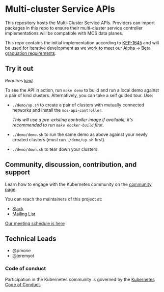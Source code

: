 # Multi-cluster Service APIs

This repository hosts the Multi-Cluster Service APIs. Providers can import packages in this repo to ensure their multi-cluster service controller implementations will be compatible with MCS data planes.

This repo contains the initial implementation according to [KEP-1645][kep] and will
be used for iterative development as we work to meet our Alpha -> Beta
[graduation requirements][grad-reqs].

[kep]: https://github.com/kubernetes/enhancements/tree/master/keps/sig-multicluster/1645-multi-cluster-services-api
[grad-reqs]: https://github.com/kubernetes/enhancements/tree/master/keps/sig-multicluster/1645-multi-cluster-services-api#alpha---beta-graduation

## Try it out

_Requires [kind](http://kind.sigs.k8s.io)_

To see the API in action, run `make demo` to build and run a local demo against
a pair of kind clusters. Alternatively, you can take a self guided tour. Use:

- `./demo/up.sh` to create a pair of clusters with mutually connected networks
  and install the `mcs-api-controller`.

  _This will use a pre-existing controller image if available, it's recommended
  to run `make docker-build` first._
- `./demo/demo.sh` to run the same demo as above against your newly created
  clusters (must run `./demo/up.sh` first).
- `./demo/down.sh` to tear down your clusters.

## Community, discussion, contribution, and support

Learn how to engage with the Kubernetes community on the [community page](http://kubernetes.io/community/).

You can reach the maintainers of this project at:

- [Slack](https://kubernetes.slack.com/messages/sig-multicluster)
- [Mailing List](https://groups.google.com/forum/#!forum/kubernetes-sig-multicluster)

[Our meeting schedule is here]( https://github.com/kubernetes/community/tree/master/sig-multicluster#meetings)


## Technical Leads

- @pmorie
- @jeremyot

### Code of conduct

Participation in the Kubernetes community is governed by the [Kubernetes Code of Conduct](code-of-conduct.md).
